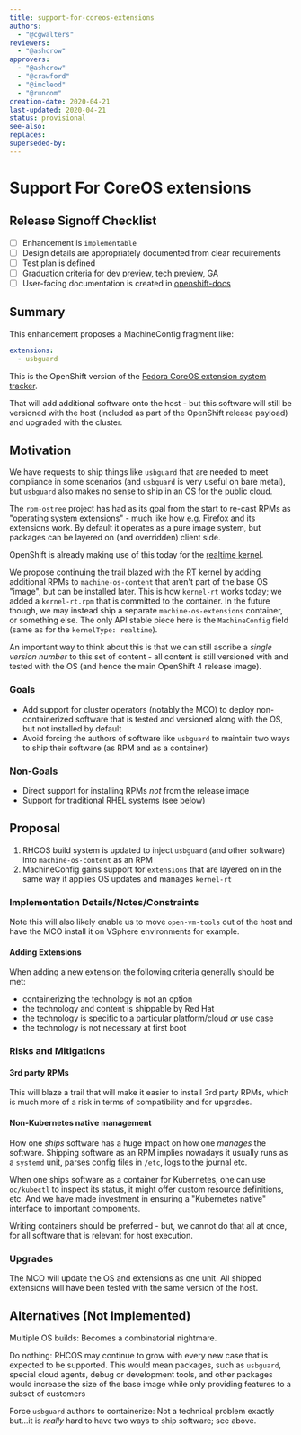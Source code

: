 ```yaml
---
title: support-for-coreos-extensions
authors:
  - "@cgwalters"
reviewers:
  - "@ashcrow"
approvers:
  - "@ashcrow"
  - "@crawford"
  - "@imcleod"
  - "@runcom"
creation-date: 2020-04-21
last-updated: 2020-04-21
status: provisional
see-also:
replaces:
superseded-by:
---
```


# Support For CoreOS extensions

## Release Signoff Checklist

- [ ] Enhancement is `implementable`
- [ ] Design details are appropriately documented from clear requirements
- [ ] Test plan is defined
- [ ] Graduation criteria for dev preview, tech preview, GA
- [ ] User-facing documentation is created in [openshift-docs](https://github.com/openshift/openshift-docs/)

## Summary

This enhancement proposes a MachineConfig fragment like:
```yaml
extensions:
  - usbguard
```

This is the OpenShift version of the [Fedora CoreOS extension system tracker](https://github.com/coreos/fedora-coreos-tracker/issues/401).

That will add additional software onto the host - but this software will still be versioned with the host (included as part of the OpenShift release payload) and upgraded with the cluster.

## Motivation

We have requests to ship things like `usbguard` that are needed to meet compliance in some scenarios (and `usbguard` is very useful on bare metal), but `usbguard` also makes no sense to ship in an OS for the public cloud.

The `rpm-ostree` project has had as its goal from the start to re-cast RPMs as "operating system extensions" - much like how e.g. Firefox and its extensions work.  By default it operates as a pure image system, but packages can be layered on (and overridden) client side.

OpenShift is already making use of this today for the [realtime kernel](https://github.com/openshift/enhancements/blob/master/enhancements/support-for-realtime-kernel.md).

We propose continuing the trail blazed with the RT kernel by adding
additional RPMs to `machine-os-content` that aren't part of the base
OS "image", but can be installed later.  This is how `kernel-rt` works
today; we added a `kernel-rt.rpm` that is committed to the container.
In the future though, we may instead ship a separate
`machine-os-extensions` container, or something else.  The only API
stable piece here is the `MachineConfig` field (same as for the
`kernelType: realtime`).

An important way to think about this is that we can still ascribe a *single version number* to this set of content - all content is still versioned with and tested with the OS (and hence the main OpenShift 4 release image).

### Goals

- Add support for cluster operators (notably the MCO) to deploy non-containerized software that is tested and versioned along with the OS, but not installed by default
- Avoid forcing the authors of software like `usbguard` to maintain two ways to ship their software (as RPM and as a container)

### Non-Goals

- Direct support for installing RPMs *not* from the release image
- Support for traditional RHEL systems (see below)

## Proposal

1. RHCOS build system is updated to inject `usbguard` (and other software) into `machine-os-content` as an RPM
2. MachineConfig gains support for `extensions` that are layered on in the same way it applies OS updates and manages `kernel-rt`

### Implementation Details/Notes/Constraints

Note this will also likely enable us to move `open-vm-tools` out of the host and have the MCO install it on VSphere environments for example.

#### Adding Extensions

When adding a new extension the following criteria generally should be met:

- containerizing the technology is not an option
- the technology and content is shippable by Red Hat
- the technology is specific to a particular platform/cloud _or_ use case
- the technology is not necessary at first boot

### Risks and Mitigations

#### 3rd party RPMs

This will blaze a trail that will make it easier to install 3rd party RPMs, which is much more of a risk in terms of compatibility and for upgrades.

#### Non-Kubernetes native management

How one *ships* software has a huge impact on how one *manages* the software.  Shipping software as an RPM implies nowadays it usually runs as a `systemd` unit, parses config files in `/etc`, logs to the journal etc.

When one ships software as a container for Kubernetes, one can use `oc/kubectl` to inspect its status, it might offer custom resource definitions, etc.  And we have made investment in ensuring a "Kubernetes native" interface to important components.

Writing containers should be preferred - but, we cannot do that all at once, for all software that is relevant for host execution.

### Upgrades

The MCO will update the OS and extensions as one unit.  All shipped extensions will have been tested with the same version of the host.

## Alternatives (Not Implemented)

Multiple OS builds: Becomes a combinatorial nightmare.

Do nothing: RHCOS may continue to grow with every new case that is expected to be supported. This would mean packages, such as `usbguard`, special cloud agents, debug or development tools, and other packages would increase the size of the base image while only providing features to a subset of customers

Force `usbguard` authors to containerize: Not a technical problem exactly but...it is *really* hard to have two ways to ship software; see above.
